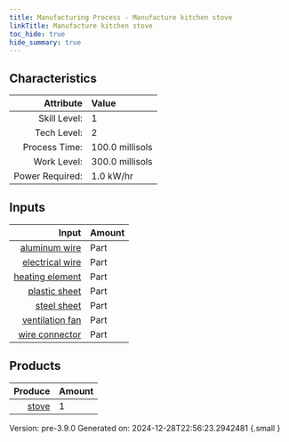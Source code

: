 ```yaml
---
title: Manufacturing Process - Manufacture kitchen stove
linkTitle: Manufacture kitchen stove
toc_hide: true
hide_summary: true
---
```



## Characteristics

| Attribute      | Value |
|--------:|:------|
|Skill Level:|1|
|Tech Level:|2|
|Process Time:|100.0 millisols|
|Work Level:|300.0 millisols|
|Power Required:|1.0 kW/hr|

## Inputs

| Input      | Amount |
|--------:|:------|
|[aluminum wire](/docs/definitions/part/aluminum-wire)|Part|2|
|[electrical wire](/docs/definitions/part/electrical-wire)|Part|2|
|[heating element](/docs/definitions/part/heating-element)|Part|4|
|[plastic sheet](/docs/definitions/part/plastic-sheet)|Part|1|
|[steel sheet](/docs/definitions/part/steel-sheet)|Part|2|
|[ventilation fan](/docs/definitions/part/ventilation-fan)|Part|1|
|[wire connector](/docs/definitions/part/wire-connector)|Part|6|

## Products


| Produce      | Amount |
|--------:|:------|
|[stove](/docs/definitions/part/stove)|1|


Version: pre-3.9.0 Generated on: 2024-12-28T22:56:23.2942481
{.small }

